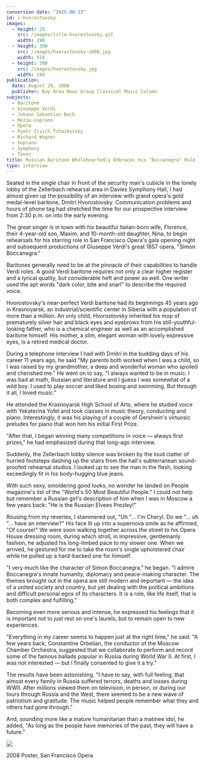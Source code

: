 ```yaml
---
conversion date: "2025-08-13"
id: c-hvorostovsky
images:
  - height: 28
    src: /images/title-hvorostovsky.gif
    width: 290
  - height: 300
    src: /images/hvorostovsky-sb08.jpg
    width: 554
  - height: 300
    src: /images/hvorostovsky.jpg
    width: 194
publication:
  date: August 29, 2008
  publisher: Bay Area News Group Classical Music Column
subjects:
  - Baritone
  - Giuseppe Verdi
  - Johann Sebastian Bach
  - Mezzo-soprano
  - Opera
  - Pyotr Ilyich Tchaikovsky
  - Richard Wagner
  - Soprano
  - Symphony
  - Tenor
title: Russian Baritone Wholeheartedly Embraces his "Boccanegra" Role
type: interview
---
```


Seated in the single chair in front of the security man's cubicle in the lonely lobby of the Zellerbach rehearsal area in Davies Symphony Hall, I had almost given up the possibility of an interview with grand opera's gold medal-level baritone, Dmitri Hvorostovsky. Communication problems and hours of phone tag had stretched the time for our prospective interview from 2:30 p.m. on into the early evening.

The great singer is in town with his beautiful Italian-born wife, Florence, their 4-year-old son, Maxim, and 10-month-old daughter, Nina, to begin rehearsals for his starring role in San Francisco Opera's gala opening night and subsequent productions of Giuseppe Verdi's great 1857 opera, "Simon Boccanegra."

Baritones generally need to be at the pinnacle of their capabilities to handle Verdi roles. A good Verdi baritone requires not only a clear higher register and a lyrical quality, but considerable heft and power as well. One writer used the apt words "dark color, bite and snarl" to describe the required voice.

Hvorostovsky's near-perfect Verdi baritone had its beginnings 45 years ago in Krasnoyarsk, an industrial/scientific center in Siberia with a population of more than a million. An only child, Hvorostovsky inherited his mop of prematurely silver hair and black eyes and eyebrows from his still-youthful-looking father, who is a chemical engineer as well as an accomplished baritone himself. His mother, a slim, elegant woman with lovely expressive eyes, is a retired medical doctor.

During a telephone interview I had with Dmitri in the budding days of his career 11 years ago, he said "My parents both worked when I was a child, so I was raised by my grandmother, a deep and wonderful woman who spoiled and cherished me." He went on to say, "I always wanted to be in music. I was bad at math, Russian and literature and I guess I was somewhat of a wild boy. I used to play soccer and liked boxing and swimming. But through it all, I loved music."

He attended the Krasnoyarsk High School of Arts, where he studied voice with Yekaterina Yofel and took classes in music theory, conducting and piano. Interestingly, it was his playing of a couple of Gershwin's virtuosic preludes for piano that won him his initial First Prize.

"After that, I began winning many competitions in voice — always first prizes," he had emphasized during that long-ago interview.

Suddenly, the Zellerbach lobby silence was broken by the loud clatter of hurried footsteps dashing up the stairs from the hall's subterranean sound-proofed rehearsal studios. I looked up to see the man in the flesh, looking exceedingly fit in his body-hugging blue jeans.

With such sexy, smoldering good looks, no wonder he landed on People magazine's list of the "World's 50 Most Beautiful People." I could not help but remember a Russian girl's description of him when I was in Moscow a few years back: "He is the Russian Elvees Prezley!"

Rousing from my reveries, I stammered out, "Uh "... I'm Cheryl. Do we "... uh "... have an interview?" His face lit up into a supernova smile as he affirmed, "Of course!" We were soon walking together across the street to his Opera House dressing room, during which stroll, in impressive, gentlemanly fashion, he adjusted his long-limbed pace to my slower one. When we arrived, he gestured for me to take the room's single upholstered chair while he pulled up a hard-backed one for himself.

"I very much like the character of Simon Boccanegra," he began. "I admire Boccanegra's innate humanity, diplomacy and peace-making character. The themes brought out in the opera are still modern and important — the idea of a united society and country, but yet dealing with the political ambitions and difficult personal egos of its characters. It is a role, like life itself, that is both complex and fulfilling."

Becoming even more serious and intense, he expressed his feelings that it is important not to just rest on one's laurels, but to remain open to new experiences.

"Everything in my career seems to happen just at the right time," he said. "A few years back, Constantine Orbelian, the conductor of the Moscow Chamber Orchestra, suggested that we collaborate to perform and record some of the famous ballads popular in Russia during World War II. At first, I was not interested — but I finally consented to give it a try."

The results have been astonishing. "I have to say, with full feeling, that almost every family in Russia suffered terrors, deaths and losses during WWII. After millions viewed them on television, in person, or during our tours through Russia and the West, there seemed to be a new wave of patriotism and gratitude. The music helped people remember what they and others had gone through."

And, sounding more like a mature humanitarian than a matinee idol, he added, "As long as the people have memories of the past, they will have a future."

![](/images/hvorostovsky-sb08.jpg)

2008 Poster, San Francisco Opera
